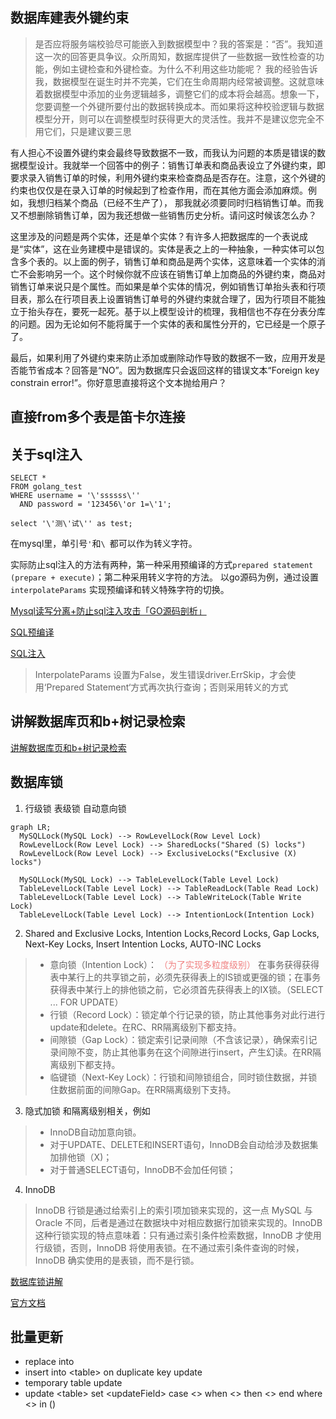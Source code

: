 ## 数据库建表外键约束

> 是否应将服务端校验尽可能嵌入到数据模型中？我的答案是：“否”。我知道这一次的回答更具争议。众所周知，数据库提供了一些数据一致性检查的功能，例如主键检查和外键检查。为什么不利用这些功能呢？ 我的经验告诉我，数据模型在诞生时并不完美，它们在生命周期内经常被调整。这就意味着数据模型中添加的业务逻辑越多，调整它们的成本将会越高。想象一下，您要调整一个外键所要付出的数据转换成本。而如果将这种校验逻辑与数据模型分开，则可以在调整模型时获得更大的灵活性。我并不是建议您完全不用它们，只是建议要三思

有人担心不设置外键约束会最终导致数据不一致，而我认为问题的本质是错误的数据模型设计。我就举一个回答中的例子：销售订单表和商品表设立了外键约束，即要求录入销售订单的时候，利用外键约束来检查商品是否存在。注意，这个外键的约束也仅仅是在录入订单的时候起到了检查作用，而在其他方面会添加麻烦。例如，我想归档某个商品（已经不生产了），
那我就必须要同时归档销售订单。而我又不想删除销售订单，因为我还想做一些销售历史分析。请问这时候该怎么办？

这里涉及的问题是两个实体，还是单个实体？有许多人把数据库的一个表说成是“实体”，这在业务建模中是错误的。实体是表之上的一种抽象，一种实体可以包含多个表的。以上面的例子，销售订单和商品是两个实体，这意味着一个实体的消亡不会影响另一个。这个时候你就不应该在销售订单上加商品的外键约束，商品对销售订单来说只是个属性。而如果是单个实体的情况，例如销售订单抬头表和行项目表，那么在行项目表上设置销售订单号的外键约束就合理了，因为行项目不能独立于抬头存在，要死一起死。基于以上模型设计的梳理，我相信也不存在分表分库的问题。因为无论如何不能将属于一个实体的表和属性分开的，它已经是一个原子了。

最后，如果利用了外键约束来防止添加或删除动作导致的数据不一致，应用开发是否能节省成本？回答是“NO”。因为数据库只会返回这样的错误文本“Foreign key constrain error!”。你好意思直接将这个文本抛给用户？

## 直接from多个表是笛卡尔连接

## 关于sql注入

```mysql
SELECT *
FROM golang_test
WHERE username = '\'ssssss\''
  AND password = '123456\'or 1=\'1';
```

```mysql
select '\'测\'试\'' as test;
```

在mysql里，单引号`'`和`\ `都可以作为转义字符。

实际防止sql注入的方法有两种，第一种采用预编译的方式`prepared statement (prepare + execute)`；第二种采用转义字符的方法。 以go源码为例，通过设置`interpolateParams`
实现预编译和转义特殊字符的切换。

[Mysql读写分离+防止sql注入攻击「GO源码剖析」](https://zhuanlan.zhihu.com/p/111682902)

[SQL预编译](https://www.jianshu.com/p/9972d7b33061)

[SQL注入](https://www.zhihu.com/question/335706717/answer/1778513564)
> InterpolateParams 设置为False，发生错误driver.ErrSkip，才会使用‘Prepared Statement‘方式再次执行查询；否则采用转义的方式

## 讲解数据库页和b+树记录检索

[讲解数据库页和b+树记录检索](https://blog.csdn.net/LXYDSF/article/details/125974218?spm=1001.2101.3001.6650.11&utm_medium=distribute.pc_relevant.none-task-blog-2%7Edefault%7EBlogCommendFromBaidu%7ERate-11-125974218-blog-122126352.pc_relevant_multi_platform_whitelistv4&depth_1-utm_source=distribute.pc_relevant.none-task-blog-2%7Edefault%7EBlogCommendFromBaidu%7ERate-11-125974218-blog-122126352.pc_relevant_multi_platform_whitelistv4&utm_relevant_index=16)

## 数据库锁

1. 行级锁 表级锁 自动意向锁

```mermaid
graph LR;
  MySQLLock(MySQL Lock) --> RowLevelLock(Row Level Lock)
  RowLevelLock(Row Level Lock) --> SharedLocks("Shared (S) locks")
  RowLevelLock(Row Level Lock) --> ExclusiveLocks("Exclusive (X) locks")
  
  MySQLLock(MySQL Lock) --> TableLevelLock(Table Level Lock)
  TableLevelLock(Table Level Lock) --> TableReadLock(Table Read Lock)
  TableLevelLock(Table Level Lock) --> TableWriteLock(Table Write Lock)
  TableLevelLock(Table Level Lock) --> IntentionLock(Intention Lock)
```

2. Shared and Exclusive Locks, Intention Locks,Record Locks, Gap Locks, Next-Key Locks, Insert Intention Locks, AUTO-INC Locks

> * 意向锁（Intention Lock）： <font color=LightCoral>（为了实现多粒度级别）</font> 在事务获得获得表中某行上的共享锁之前，必须先获得表上的IS锁或更强的锁；在事务获得表中某行上的排他锁之前，它必须首先获得表上的IX锁。（SELECT ... FOR UPDATE）
> * 行锁（Record Lock）：锁定单个行记录的锁，防止其他事务对此行进行update和delete。在RC、RR隔离级别下都支持。
> * 间隙锁（Gap Lock）：锁定索引记录间隙（不含该记录），确保索引记录间隙不变，防止其他事务在这个间隙进行insert，产生幻读。在RR隔离级别下都支持。
> * 临键锁（Next-Key Lock）：行锁和间隙锁组合，同时锁住数据，并锁住数据前面的间隙Gap。在RR隔离级别下支持。

3. 隐式加锁 和隔离级别相关，例如

> * InnoDB自动加意向锁。
> * 对于UPDATE、DELETE和INSERT语句，InnoDB会自动给涉及数据集加排他锁（X)；
> * 对于普通SELECT语句，InnoDB不会加任何锁；

4. InnoDB

>InnoDB 行锁是通过给索引上的索引项加锁来实现的，这一点 MySQL 与 Oracle 不同，后者是通过在数据块中对相应数据行加锁来实现的。InnoDB 这种行锁实现的特点意味着：只有通过索引条件检索数据，InnoDB 才使用行级锁，否则，InnoDB 将使用表锁。在不通过索引条件查询的时候，InnoDB 确实使用的是表锁，而不是行锁。

[数据库锁讲解](https://blog.csdn.net/zcl_love_wx/article/details/81983267)

[官方文档](https://dev.mysql.com/doc/refman/8.0/en/innodb-locking.html)

## 批量更新

* replace into
* insert into \<table> on duplicate key update
* temporary table update
* update \<table\> set \<updateField> case \<> when \<> then \<> end where \<> in () 